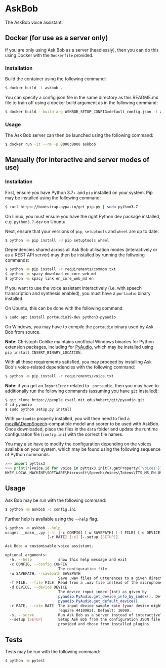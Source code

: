 # AskBob
The AskBob voice assistant.

## Docker (for use as a server only)

If you are only using Ask Bob as a server (headlessly), then you can do this using Docker with the `Dockerfile` provided.
### Installation

Build the container using the following command:
```bash
$ docker build -t askbob .
```

You can specify a config.json file in the same directory as this README.md file to train off using a docker build argument as in the following command:
```bash
$ docker build --build-arg ASKBOB_SETUP_CONFIG=default_config.json -t askbob .
```

### Usage

The Ask Bob server can then be launched using the following command:
```bash
$ docker run -it --rm -p 8000:8000 askbob
```

## Manually (for interactive and server modes of use)

### Installation

First, ensure you have Python 3.7+ and `pip` installed on your system. Pip may be installed using the following command:
```bash
$ curl https://bootstrap.pypa.io/get-pip.py | sudo python3.7
```
On Linux, you must ensure you have the right Python dev package installed, e.g. `python3.7-dev` on Ubuntu.

Next, ensure that your versions of `pip`, `setuptools` and `wheel` are up to date.
```bash
$ python -m pip install -U pip setuptools wheel
```

Dependencies shared across all Ask Bob utilisation modes (interactively or as a REST API server) may then be installed by running the follwoing commands:
```bash
$ python -m pip install -r requirements/common.txt
$ python -m spacy download en_core_web_md
$ python -m spacy link en_core_web_md en
```

If you want to use the voice assistant interactively (i.e. with speech transcription and synthesis enabled), you must have a `portaudio` binary installed.

On Ubuntu, this can be done with the following command:
```bash
$ sudo apt install portaudio19-dev python3-pyaudio
```

On Windows, you may have to compile the `portaudio` binary used by Ask Bob from source.

**Note**: Christoph Gohlke maintains unofficial Windows binaries for Python extension packages, including for [PyAudio](https://www.lfd.uci.edu/~gohlke/pythonlibs/#pyaudio), which may be installed using `pip install INSERT_BINARY_LOCATION`.

With all these requirements satisfied, you may proceed by installing Ask Bob's voice-related dependencies with the following command:
```bash
$ python -m pip install -r requirements/voice.txt
```

**Note**: if you get an `ImportError` related to `_portaudio`, then you may have to additionally run the following commands (assuming you have `git` installed):
```bash
$ git clone https://people.csail.mit.edu/hubert/git/pyaudio.git
$ cd pyaudio
$ sudo python setup.py install
```

With `portaudio` properly installed, you will then need to find a [mozilla\DeepSpeech](https://github.com/mozilla/DeepSpeech/releases/tag/v0.9.2)-compatible model and scorer to be used with AskBob. Once downloaded, place the files in the `data` folder and update the runtime configuration file (`config.ini`) with the correct file names.

You may also have to modify the configuration depending on the voices available on your system, which may be found using the following sequence of Python commands:
```python
>>> import pyttsx3
>>> print(*[voice.id for voice in pyttsx3.init().getProperty('voices')])
HKEY_LOCAL_MACHINE\SOFTWARE\Microsoft\Speech\Voices\Tokens\TTS_MS_EN-US_DAVID_11.0 HKEY_LOCAL_MACHINE\SOFTWARE\Microsoft\Speech\Voices\Tokens\TTS_MS_EN-GB_HAZEL_11.0 HKEY_LOCAL_MACHINE\SOFTWARE\Microsoft\Speech\Voices\Tokens\TTS_MS_EN-US_ZIRA_11.0
```

## Usage

Ask Bob may be run with the following command:
```bash
$ python -m askbob -c config.ini
```

Further help is available using the `--help` flag.
```bash
$ python -m askbob --help
usage: __main__.py [-h] [-c CONFIG] [-w SAVEPATH] [-f FILE] [-d DEVICE]
                   [-r RATE] [-s] [--setup [SETUP]]

Ask Bob: a customisable voice assistant.

optional arguments:
  -h, --help            show this help message and exit
  -c CONFIG, --config CONFIG
                        The configuration file.
  -w SAVEPATH, --savepath SAVEPATH
                        Save .wav files of utterences to a given directory.
  -f FILE, --file FILE  Read from a .wav file instead of the microphone.
  -d DEVICE, --device DEVICE
                        The device input index (int) as given by
                        pyaudio.PyAudio.get_device_info_by_index(). Default:
                        pyaudio.PyAudio.get_default_device().
  -r RATE, --rate RATE  The input device sample rate (your device might
                        require 44100Hz). Default: 16000.
  -s, --serve           Run Ask Bob as a server instead of interactively.
  --setup [SETUP]       Setup Ask Bob from the configuration JSON file
                        provided and those from installed plugins.
```

## Tests

Tests may be run with the following command:
```bash
$ python -m pytest
```
